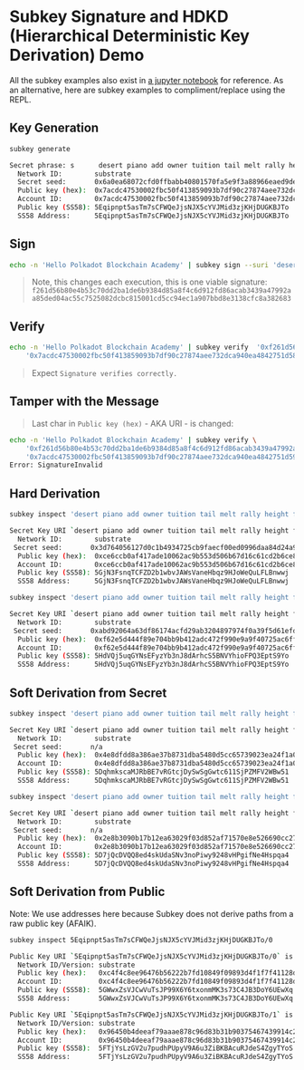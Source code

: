 # Subkey Signature and HDKD (Hierarchical Deterministic Key Derivation) Demo

All the subkey examples also exist in [a jupyter notebook](./signature-demo.ipynb) for reference.
As an alternative, here are subkey examples to compliment/replace using the REPL.

## Key Generation

```sh
subkey generate

Secret phrase: s      desert piano add owner tuition tail melt rally height faint thunder immune
  Network ID:        substrate
  Secret seed:       0x6a0ea68072cfd0ffbabb40801570fa5e9f3a88966eaed9dedaeb0cf140b9cd8d
  Public key (hex):  0x7acdc47530002fbc50f413859093b7df90c27874aee732dca940ea4842751d58
  Account ID:        0x7acdc47530002fbc50f413859093b7df90c27874aee732dca940ea4842751d58
  Public key (SS58): 5Eqipnpt5asTm7sCFWQeJjsNJX5cYVJMid3zjKHjDUGKBJTo
  SS58 Address:      5Eqipnpt5asTm7sCFWQeJjsNJX5cYVJMid3zjKHjDUGKBJTo
```

## Sign

```sh
echo -n 'Hello Polkadot Blockchain Academy' | subkey sign --suri 'desert piano add owner tuition tail melt rally height faint thunder immune'
```

> Note, this changes each execution, this is one viable signature: `f261d56b80e4b53c70dd2ba1de6b9384d85a8f4c6d912fd86acab3439a47992aa85ded04ac55c7525082dcbc815001cd5cc94ec1a907bbd8e3138cfc8a382683`

## Verify

```sh
echo -n 'Hello Polkadot Blockchain Academy' | subkey verify  '0xf261d56b80e4b53c70dd2ba1de6b9384d85a8f4c6d912fd86acab3439a47992aa85ded04ac55c7525082dcbc815001cd5cc94ec1a907bbd8e3138cfc8a382683' \
    '0x7acdc47530002fbc50f413859093b7df90c27874aee732dca940ea4842751d58'
```

> Expect `Signature verifies correctly.`

## Tamper with the Message

> Last char in `Public key (hex)` - AKA URI - is changed:

```sh
echo -n 'Hello Polkadot Blockchain Academy' | subkey verify \
	'0xf261d56b80e4b53c70dd2ba1de6b9384d85a8f4c6d912fd86acab3439a47992aa85ded04ac55c7525082dcbc815001cd5cc94ec1a907bbd8e3138cfc8a382683' \
    '0x7acdc47530002fbc50f413859093b7df90c27874aee732dca940ea4842751d59'
Error: SignatureInvalid
```

## Hard Derivation

```sh
subkey inspect 'desert piano add owner tuition tail melt rally height faint thunder immune//polkadot'

Secret Key URI `desert piano add owner tuition tail melt rally height faint thunder immune//polkadot` is account:
  Network ID:        substrate
 Secret seed:       0x3d764056127d0c1b4934725cb9faecf00ed0996daa84d24a903b906f319e06bf
  Public key (hex):  0xce6ccb0af417ade10062ac9b553d506b67d16c61cd2b6ce85330bc023db7e906
  Account ID:        0xce6ccb0af417ade10062ac9b553d506b67d16c61cd2b6ce85330bc023db7e906
  Public key (SS58): 5GjN3FsnqTCFZD2b1wbvJAWsVaneHbqz9HJoWeQuLFLBnwwj
  SS58 Address:      5GjN3FsnqTCFZD2b1wbvJAWsVaneHbqz9HJoWeQuLFLBnwwj
```

```sh
subkey inspect 'desert piano add owner tuition tail melt rally height faint thunder immune//kusama'

Secret Key URI `desert piano add owner tuition tail melt rally height faint thunder immune//kusama` is account:
  Network ID:        substrate
 Secret seed:       0xabd92064a63df86174acfd29ab3204897974f0a39f5d61efdd30099aa5f90bd9
  Public key (hex):  0xf62e5d444f89e704bb9b412adc472f990e9a9f40725ac6ff3abee1c9b7625a63
  Account ID:        0xf62e5d444f89e704bb9b412adc472f990e9a9f40725ac6ff3abee1c9b7625a63
  Public key (SS58): 5HdVQj5uqGYNsEFyzYb3nJ8dArhcS5BNVYhioFPQ3EptS9Yo
  SS58 Address:      5HdVQj5uqGYNsEFyzYb3nJ8dArhcS5BNVYhioFPQ3EptS9Yo
```

## Soft Derivation from Secret

```sh
subkey inspect 'desert piano add owner tuition tail melt rally height faint thunder immune//polkadot/0'

Secret Key URI `desert piano add owner tuition tail melt rally height faint thunder immune//polkadot/0` is account:
  Network ID:        substrate
 Secret seed:       n/a
  Public key (hex):  0x4e8dfdd8a386ae37b8731dba5480d5cc65739023ea24f1a09d88be1bd9dff86b
  Account ID:        0x4e8dfdd8a386ae37b8731dba5480d5cc65739023ea24f1a09d88be1bd9dff86b
  Public key (SS58): 5DqhmkscaMJRbBE7vRGtcjDySwSgGwtc611SjPZMFV2WBw51
  SS58 Address:      5DqhmkscaMJRbBE7vRGtcjDySwSgGwtc611SjPZMFV2WBw51
```

```sh
subkey inspect 'desert piano add owner tuition tail melt rally height faint thunder immune//polkadot/1'

Secret Key URI `desert piano add owner tuition tail melt rally height faint thunder immune//polkadot/1` is account:
  Network ID:        substrate 
 Secret seed:       n/a
  Public key (hex):  0x2e8b3090b17b12ea63029f03d852af71570e8e526690cc271491318a45785e33
  Account ID:        0x2e8b3090b17b12ea63029f03d852af71570e8e526690cc271491318a45785e33
  Public key (SS58): 5D7jQcDVQQ8ed4skUdaSNv3noPiwy9248vHPgifNe4Hspqa4
  SS58 Address:      5D7jQcDVQQ8ed4skUdaSNv3noPiwy9248vHPgifNe4Hspqa4
```

## Soft Derivation from Public

Note: We use addresses here because Subkey does not derive paths from a raw public key (AFAIK).

```sh
subkey inspect 5Eqipnpt5asTm7sCFWQeJjsNJX5cYVJMid3zjKHjDUGKBJTo/0

Public Key URI `5Eqipnpt5asTm7sCFWQeJjsNJX5cYVJMid3zjKHjDUGKBJTo/0` is account:
  Network ID/Version: substrate
  Public key (hex):   0xc4f4c8ee96476b56222b7fd10849f09893d4f1f7f41128d0109e3c86bd10d338
  Account ID:         0xc4f4c8ee96476b56222b7fd10849f09893d4f1f7f41128d0109e3c86bd10d338
  Public key (SS58):  5GWwxZsVJCwVuTsJP99X6Y6txonmMK3s73C4JB3DoY6UEwXq
  SS58 Address:       5GWwxZsVJCwVuTsJP99X6Y6txonmMK3s73C4JB3DoY6UEwXq
```

```sh
Public Key URI `5Eqipnpt5asTm7sCFWQeJjsNJX5cYVJMid3zjKHjDUGKBJTo/1` is account:
  Network ID/Version: substrate
  Public key (hex):   0x96450b4deeaf79aaae878c96d83b31b90375467439914c2b3a360842eba0c476
  Account ID:         0x96450b4deeaf79aaae878c96d83b31b90375467439914c2b3a360842eba0c476
  Public key (SS58):  5FTjYsLzGV2u7pudhPUpyV9A6u3ZiBKBAcuRJdeS4ZgyTYoS
  SS58 Address:       5FTjYsLzGV2u7pudhPUpyV9A6u3ZiBKBAcuRJdeS4ZgyTYoS
```
